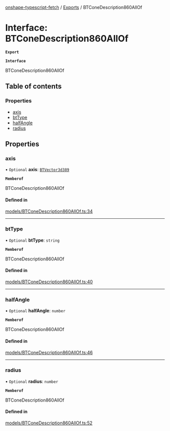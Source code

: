 [onshape-typescript-fetch](../README.md) / [Exports](../modules.md) / BTConeDescription860AllOf

# Interface: BTConeDescription860AllOf

**`Export`**

**`Interface`**

BTConeDescription860AllOf

## Table of contents

### Properties

- [axis](BTConeDescription860AllOf.md#axis)
- [btType](BTConeDescription860AllOf.md#bttype)
- [halfAngle](BTConeDescription860AllOf.md#halfangle)
- [radius](BTConeDescription860AllOf.md#radius)

## Properties

### axis

• `Optional` **axis**: [`BTVector3d389`](BTVector3d389.md)

**`Memberof`**

BTConeDescription860AllOf

#### Defined in

[models/BTConeDescription860AllOf.ts:34](https://github.com/toebes/onshape-typescript-fetch/blob/3e11ae1/models/BTConeDescription860AllOf.ts#L34)

___

### btType

• `Optional` **btType**: `string`

**`Memberof`**

BTConeDescription860AllOf

#### Defined in

[models/BTConeDescription860AllOf.ts:40](https://github.com/toebes/onshape-typescript-fetch/blob/3e11ae1/models/BTConeDescription860AllOf.ts#L40)

___

### halfAngle

• `Optional` **halfAngle**: `number`

**`Memberof`**

BTConeDescription860AllOf

#### Defined in

[models/BTConeDescription860AllOf.ts:46](https://github.com/toebes/onshape-typescript-fetch/blob/3e11ae1/models/BTConeDescription860AllOf.ts#L46)

___

### radius

• `Optional` **radius**: `number`

**`Memberof`**

BTConeDescription860AllOf

#### Defined in

[models/BTConeDescription860AllOf.ts:52](https://github.com/toebes/onshape-typescript-fetch/blob/3e11ae1/models/BTConeDescription860AllOf.ts#L52)
